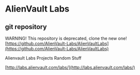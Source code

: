 # AlienVault Labs
## git repository

WARNING! This repository is deprecated, clone the new one! [https://github.com/AlienVault-Labs/AlienVaultLabs](https://github.com/AlienVault-Labs/AlienVaultLabs)

Alienvault Labs Projects Random Stuff

[http://labs.alienvault.com/labs/](http://labs.alienvault.com/labs/)
